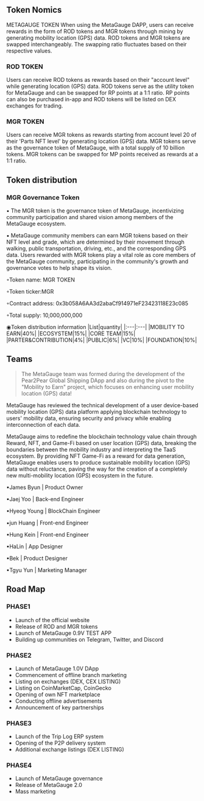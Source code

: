 ## Token Nomics
METAGAUGE TOKEN
When using the MetaGauge DAPP, users can receive rewards in the form of ROD tokens and MGR tokens through mining by generating mobility location (GPS) data. ROD tokens and MGR tokens are swapped interchangeably. The swapping ratio fluctuates based on their respective values.

### ROD TOKEN
Users can receive ROD tokens as rewards based on their "account level" while generating location (GPS) data. ROD tokens serve as the utility token for MetaGauge and can be swapped for RP points at a 1:1 ratio. RP points can also be purchased in-app and ROD tokens will be listed on DEX exchanges for trading.

### MGR TOKEN
Users can receive MGR tokens as rewards starting from account level 20 of their 'Parts NFT level' by generating location (GPS) data. MGR tokens serve as the governance token of MetaGauge, with a total supply of 10 billion tokens. MGR tokens can be swapped for MP points received as rewards at a 1:1 ratio.

## Token distribution

### MGR Governance Token
▪ The MGR token is the governance token of MetaGauge, incentivizing community participation and shared vision among members of the MetaGauge ecosystem.

▪ MetaGauge community members can earn MGR tokens based on their NFT level and grade, which are determined by their movement through walking, public transportation, driving, etc., and the corresponding GPS data. Users rewarded with MGR tokens play a vital role as core members of the MetaGauge community, participating in the community's growth and governance votes to help shape its vision.

◦Token name: MGR TOKEN

◦Token ticker:MGR

◦Contract address: 0x3b058A6AA3d2abaCf914971eF23423118E23c085

◦Total supply: 10,000,000,000

◉Token distribution information
|List|quantity|
|:---|:---|
|MOBILITY TO EARN|40%|
|ECOSYSTEM|15%|
|CORE TEAM|15%|
|PARTER&CONTRIBUTION|4%|
|PUBLIC|6%|
|VC|10%|
|FOUNDATION|10%|

## Teams
> The MetaGauge team was formed during the development of the Pear2Pear Global Shipping DApp and also during the pivot to the "Mobility to Earn" project, which focuses on enhancing user mobility location (GPS) data!
 

MetaGauge has reviewed the technical development of a user device-based mobility location (GPS) data platform applying blockchain technology to users' mobility data, ensuring security and privacy while enabling interconnection of each data.

MetaGauge aims to redefine the blockchain technology value chain through Reward, NFT, and Game-Fi based on user location (GPS) data, breaking the boundaries between the mobility industry and interpreting the TaaS ecosystem. By providing NFT Game-Fi as a reward for data generation, MetaGauge enables users to produce sustainable mobility location (GPS) data without reluctance, paving the way for the creation of a completely new multi-mobility location (GPS) ecosystem in the future.

▪James Byun   | Product Owner 

▪Jaej Yoo | Back-end Engineer

▪Hyeog Young | BlockChain  Engineer

▪jun Huang | Front-end Engineer

▪Hung Kein | Front-end Engineer

▪HaLin | App Designer

▪Bek | Product Designer

▪Tgyu Yun | Marketing Manager

## Road Map
### PHASE1
- Launch of the official website
- Release of ROD and MGR tokens
- Launch of MetaGauge 0.9V TEST APP
- Building up communities on Telegram, Twitter, and Discord

### PHASE2
- Launch of MetaGauge 1.0V DApp
- Commencement of offline branch marketing
- Listing on exchanges (DEX, CEX LISTING)
- Listing on CoinMarketCap, CoinGecko
- Opening of own NFT marketplace
- Conducting offline advertisements
- Announcement of key partnerships

### PHASE3
- Launch of the Trip Log ERP system
- Opening of the P2P delivery system
- Additional exchange listings (DEX LISTING)

### PHASE4
- Launch of MetaGauge governance
- Release of MetaGauge 2.0
- Mass marketing
